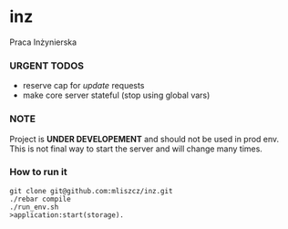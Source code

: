 inz
===

Praca Inżynierska

### URGENT TODOS

* reserve cap for *update* requests
* make core server stateful (stop using global vars)

### NOTE
Project is **UNDER DEVELOPEMENT** and should not be used in prod env.
This is not final way to start the server and will change many times.

### How to run it

```
git clone git@github.com:mliszcz/inz.git
./rebar compile
./run_env.sh
>application:start(storage).
```

